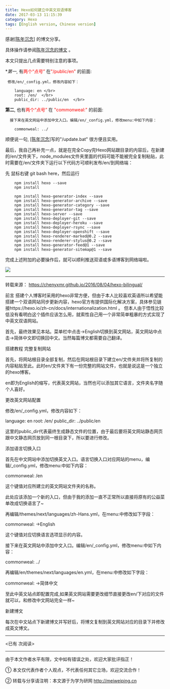 ```yaml
---
title: Hexo如何建立中英文双语博客
date: 2017-03-13 11:15:39
category: Hexo
tags: [English version, Chinese version]
---
```




感谢[[陈年沉念]](https://chenyxmr.github.io/2016/08/04/hexo-bilingual/) 的博文分享。


具体操作请参阅[陈年沉念的博文](https://chenyxmr.github.io/2016/08/04/hexo-bilingual/) 。

本文只提出几点需要特别注意的事项。

<!-- more -->


**第一*, 有<font color=red>两个“点号”</font> 在<font color=red>"/public/en"</font> 的前面:

    
     修改/en/_config.yml，修改内容如下：

		language: en </br>
		root: /en/  </br>
		public_dir: ../public/en  </br>


**第二**, 也有<font color=red>两个“点号”</font> 在 <font color=red>"commonweal:"</font> 的前面:


      接下来在英文网站中添加中文入口。编辑/en/_config.yml，修改menu:中如下内容：

		commonweal: ../


顺便说一句, [[陈年沉念]](https://chenyxmr.github.io/2016/08/04/hexo-bilingual/)写的"/update.bat" 很方便且实用。

最后，我自己再补充一点，就是在完全Copy完Hexo网站跟目录的内容后，在新建的/en/文件夹下，node_modules文件夹里面的代码可能不能被完全复制粘贴，此时需要在/en/文件夹下运行以下代码方可顺利发布/en/到网络端：

先 鼠标右键 git bash here，然后运行

		npm install hexo --save
		npm install
		
		npm install hexo-generator-index --save
		npm install hexo-generator-archive --save
		npm install hexo-generator-category --save
		npm install hexo-generator-tag --save
		npm install hexo-server --save
		npm install hexo-deployer-git --save
		npm install hexo-deployer-heroku --save
		npm install hexo-deployer-rsync --save
		npm install hexo-deployer-openshift --save
		npm install hexo-renderer-marked@0.2 --save
		npm install hexo-renderer-stylus@0.2 --save
		npm install hexo-generator-feed@1 --save
		npm install hexo-generator-sitemap@1 --save

完成上述附加的必要操作后，就可以顺利推送双语或多语博客到网络端啦。

<img src="https://i.loli.net/2017/08/24/599e7ec5a3b4d.gif" align=center>


----

转载来源： https://chenyxmr.github.io/2016/08/04/hexo-bilingual/

前言
搭建个人博客时采用的hexo非常方便，但由于本人比较喜欢英语所以希望能搭建一个双语网站同步更新内容，hexo官方有提供国际化解决方案，具体参见链接https://hexo.io/zh-cn/docs/internationalization.html 。 但本人由于悟性比较低没有看明白这个插件应该怎么用，就索性自己用一个非常简单粗暴的方式实现了中英文双语网站。

首先，最终效果见本站。菜单栏中点击->English切换到英文网站，英文网站中点击->简体中文即切换回中文。当然每篇博文都需要自己翻译。

搭建教程
完整复制网站

首先，将网站根目录全部复制，然后在网站根目录下建立en/文件夹并将所复制的内容粘贴至此。此时en/文件夹下有一份完整的网站文件，也就是说这是一个独立的hexo博客。

en即为English的缩写，代表英文网站，当然也可以添加其它语言，文件夹名字随个人喜好。

更改英文网站配置

修改/en/_config.yml，修改内容如下：

language: en
root: /en/
public_dir: ../public/en

这里的public_dir代表最终生成静态文件的位置，由于最后要将英文网站静态网页跟中文静态网页放到同一根目录下，所以要进行修改。

添加语言切换入口

首先在中文网站中添加切换英文入口。语言切换入口对应网站的menu，编辑/_config.yml，修改menu:中如下内容：

commonweal: /en

这个键值对应所建立的英文网站文件夹的名称。

此处应该添加一个新的入口，但由于我的添加一直不正常所以直接将原有的公益菜单改成切换语言了~

再编辑/themes/next/languages/zh-Hans.yml，在menu:中修改如下字段：

commonweal: ->English

这个键值对应切换语言选项显示的内容。

接下来在英文网站中添加中文入口。编辑/en/_config.yml，修改menu:中如下内容：

commonweal: ../

再编辑/en/themes/next/languages/en.yml，在menu:中修改如下字段：

commonweal: ->简体中文

至此中英文站点即配置完成,如果英文网站需要更改细节直接更改en/下对应的文件就可以，和修改中文网站完全一样~

新建博文

每次在中文站点下新建博文并写好后，将博文复制到英文网站对应的目录下并修改成英文博文。



---

<span id="busuanzi_container_page_pv">
<已有 <span id="busuanzi_value_page_pv"></span> 次阅读>
</span>

---


由于本文作者水平有限，文中如有错误之处，欢迎大家批评指正！

① 本文仅代表作者个人观点，不代表任何其它立场，欢迎交流合作！

② 转载与分享请注明：本文源于为学为研网 http://meiweiping.cn
